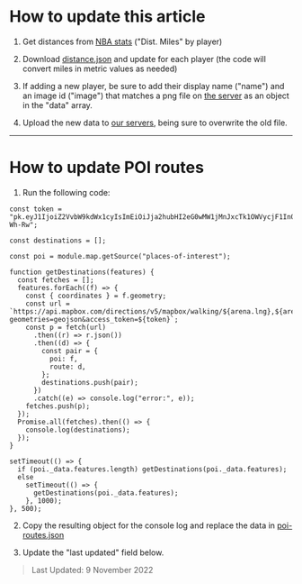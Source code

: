 # How to update this article

1. Get distances from [NBA stats](https://www.nba.com/stats/players/speed-distance?TeamID=1610612761&LastNGames=1&Location=Home) ("Dist. Miles" by player)

2. Download [distance.json](https://storage.googleapis.com/media.geomodul.us/articles/raptors-distance-travelled/distances.json) and update for each player (the code will convert miles in metric values as needed)

3. If adding a new player, be sure to add their display name ("name") and an image id ("image") that matches a png file on [the server](https://console.cloud.google.com/storage/browser/media.geomodul.us/img/raptor-heads) as an object in the "data" array.

4. Upload the new data to [our servers](https://console.cloud.google.com/storage/browser/media.geomodul.us/articles/raptors-distance-travelled), being sure to overwrite the old file.

---

# How to update POI routes

1. Run the following code:

```
const token = "pk.eyJ1IjoiZ2VvbW9kdWx1cyIsImEiOiJja2hubHI2eG0wMW1jMnJxcTk1OWVycjF1In0.kKg7JGdOkhKk_tiS-Wh-Rw";

const destinations = [];

const poi = module.map.getSource("places-of-interest");

function getDestinations(features) {
  const fetches = [];
  features.forEach((f) => {
    const { coordinates } = f.geometry;
    const url = `https://api.mapbox.com/directions/v5/mapbox/walking/${arena.lng},${arena.lat};${coordinates[0]},${coordinates[1]}?geometries=geojson&access_token=${token}`;
    const p = fetch(url)
      .then((r) => r.json())
      .then((d) => {
        const pair = {
          poi: f,
          route: d,
        };
        destinations.push(pair);
      })
      .catch((e) => console.log("error:", e));
    fetches.push(p);
  });
  Promise.all(fetches).then(() => {
    console.log(destinations);
  });
}

setTimeout(() => {
  if (poi._data.features.length) getDestinations(poi._data.features);
  else
    setTimeout(() => {
      getDestinations(poi._data.features);
    }, 1000);
}, 500);
```

2. Copy the resulting object for the console log and replace the data in [poi-routes.json]("https://media.geomodul.us/articles/raptors-distance-travelled/poi-routes.json")

3. Update the "last updated" field below.

> Last Updated: 9 November 2022

